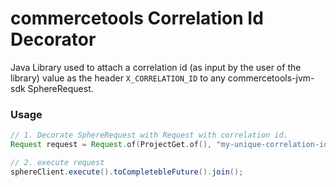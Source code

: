 # commercetools Correlation Id Decorator

Java Library used to attach a correlation id (as input by the user of the library) value as the header `X_CORRELATION_ID` to any 
commercetools-jvm-sdk SphereRequest.


### Usage

```java
// 1. Decorate SphereRequest with Request with correlation id.
Request request = Request.of(ProjectGet.of(), "my-unique-correlation-id");

// 2. execute request
sphereClient.execute().toCompletebleFuture().join();
```
